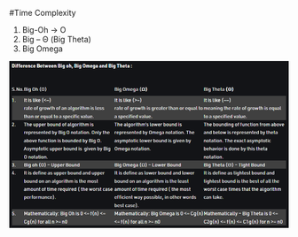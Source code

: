 #Time Complexity

1. Big-Oh -> O
2. Big – Θ (Big Theta)
3. Big Omega

![](0notesAsset/difftimecomplexity.png)